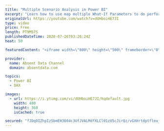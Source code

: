 ```yaml
---
title: "Multiple Scenario Analysis in Power BI"
excerpt: "Learn how to use map multiple What-If Parameters to do perform insightful scenario analysis using Power BI\r Contact me on Linkedin:\r https://www.linkedin.com/in/gaelimholland/"
originalUrl: https://youtube.com/watch?v=dUHboiHE7JI
type: video
price: Free
length: PT9M57S
publishedDateTime: 2020-07-26T03:26:24Z
heat: 50

featuredContent: "<iframe width=\"800\" height=\"500\" frameborder=\"0\" src=\"https://www.youtube.com/embed/dUHboiHE7JI\" allow=\"accelerometer; autoplay; encrypted-media; gyroscope; picture-in-picture\" allowfullscreen></iframe>"

provider:
  name: Absent Data Channel
  domain: absentdata.com

topics:
  - Power BI
  - DAX

images:
  - url: https://i.ytimg.com/vi/dUHboiHE7JI/hqdefault.jpg
    width: 480
    height: 360
    isCached: true

secured: "fJDqOIZhpIzSbmEH3604c3UfJVALMdfXLCl01zU5cJirQz/vGXHrtdptfleujFi1Vdw+aKs68aA4uvutmpNSeTl6WrtieyBBW7fG4TbJyrXf4XbbrWZgqatt5NvrFQM4ezZHT07rN/IkQ0nPuxer1LcNDWu1Tv3xWysexSW8unt2Sdsj3H++sMbchvQ3MaFdXJS8HhutKPkilHyuqYmtb13V6OUvX2YccQ7btSPEFrQbbBmQ9lTtMUlNeVggjtmkTjDqYQuD9BOw1mtV08hrL6MLRsqVwV2xxrXpSYI+V1HKDoAIqZ+TQC8nWYVR8qNZb0UZ1FwXAQuZCs+FUdkR9pXyhhc2K9BJqJknWMClmSnuOgbqOO2d2nZdkkLhgujaE1r3egJD3TQb5dbxR3rNP3MU4Zb289T+8ciTqc36pA0=;jZvniqxO7RULiMkh8aMNgA=="
---
```


